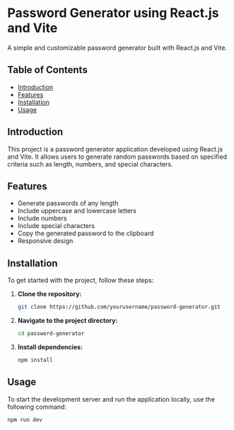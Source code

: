 # Password Generator using React.js and Vite

A simple and customizable password generator built with React.js and Vite.

## Table of Contents

- [Introduction](#introduction)
- [Features](#features)
- [Installation](#installation)
- [Usage](#usage)

## Introduction

This project is a password generator application developed using React.js and Vite. It allows users to generate random passwords based on specified criteria such as length, numbers, and special characters.

## Features

- Generate passwords of any length
- Include uppercase and lowercase letters
- Include numbers
- Include special characters
- Copy the generated password to the clipboard
- Responsive design


## Installation

To get started with the project, follow these steps:

1. **Clone the repository:**

    ```sh
    git clone https://github.com/yourusername/password-generator.git
    ```

2. **Navigate to the project directory:**

    ```sh
    cd password-generator
    ```

3. **Install dependencies:**

    ```sh
    npm install
    ```

## Usage

To start the development server and run the application locally, use the following command:

```sh
npm run dev
